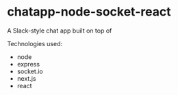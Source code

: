 # chatapp-node-socket-react
A Slack-style chat app built on top of 

Technologies used:
- node
- express
- socket.io
- next.js
- react

